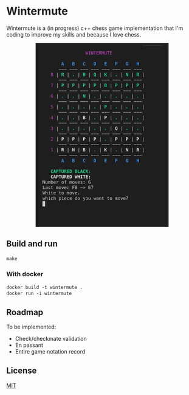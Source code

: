 # Wintermute
Wintermute is a (in progress) c++ chess game implementation that I'm coding to improve my skills and because I love chess.

<p align="center">
  <img src="https://raw.githubusercontent.com/0xkalvin/wintermute/master/doc/game.png" width="350" alt="accessibility text">
</p>


## Build and run
 
```
make 
```

### With docker
```
docker build -t wintermute .
docker run -i wintermute
```


## Roadmap

To be implemented:

- Check/checkmate validation
- En passant
- Entire game notation record

## License
[MIT](https://choosealicense.com/licenses/mit/)
